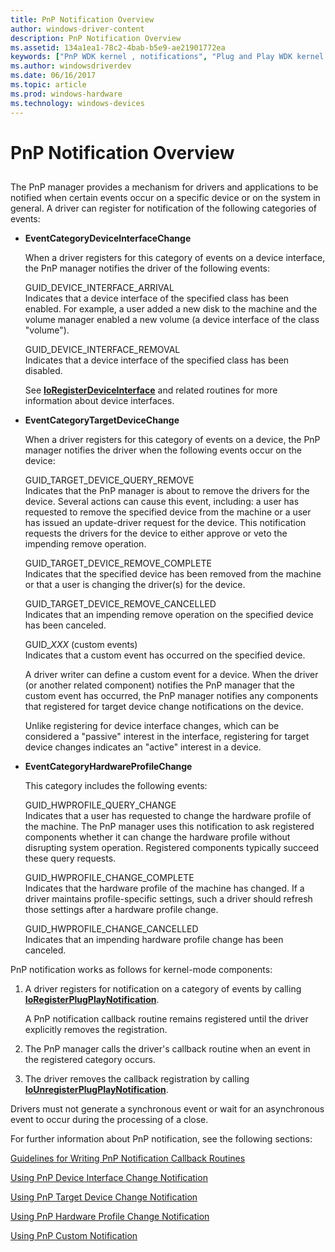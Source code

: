 ```yaml
---
title: PnP Notification Overview
author: windows-driver-content
description: PnP Notification Overview
ms.assetid: 134a1ea1-78c2-4bab-b5e9-ae21901772ea
keywords: ["PnP WDK kernel , notifications", "Plug and Play WDK kernel , notifications", "notifications WDK PnP , about notifications", "event notifications WDK PnP", "EventCategoryDeviceInterfaceChange notification", "EventCategoryTargetDeviceChange notification", "EventCategoryHardwareProfileChange notification"]
ms.author: windowsdriverdev
ms.date: 06/16/2017
ms.topic: article
ms.prod: windows-hardware
ms.technology: windows-devices
---
```


# PnP Notification Overview


## <a href="" id="ddk-pnp-notification-overview-kg"></a>


The PnP manager provides a mechanism for drivers and applications to be notified when certain events occur on a specific device or on the system in general. A driver can register for notification of the following categories of events:

-   **EventCategoryDeviceInterfaceChange**

    When a driver registers for this category of events on a device interface, the PnP manager notifies the driver of the following events:

    <a href="" id="guid-device-interface-arrival"></a>GUID\_DEVICE\_INTERFACE\_ARRIVAL  
    Indicates that a device interface of the specified class has been enabled. For example, a user added a new disk to the machine and the volume manager enabled a new volume (a device interface of the class "volume").

    <a href="" id="guid-device-interface-removal"></a>GUID\_DEVICE\_INTERFACE\_REMOVAL  
    Indicates that a device interface of the specified class has been disabled.

    See [**IoRegisterDeviceInterface**](https://msdn.microsoft.com/library/windows/hardware/ff549506) and related routines for more information about device interfaces.

-   **EventCategoryTargetDeviceChange**

    When a driver registers for this category of events on a device, the PnP manager notifies the driver when the following events occur on the device:

    <a href="" id="guid-target-device-query-remove"></a>GUID\_TARGET\_DEVICE\_QUERY\_REMOVE  
    Indicates that the PnP manager is about to remove the drivers for the device. Several actions can cause this event, including: a user has requested to remove the specified device from the machine or a user has issued an update-driver request for the device. This notification requests the drivers for the device to either approve or veto the impending remove operation.

    <a href="" id="guid-target-device-remove-complete"></a>GUID\_TARGET\_DEVICE\_REMOVE\_COMPLETE  
    Indicates that the specified device has been removed from the machine or that a user is changing the driver(s) for the device.

    <a href="" id="guid-target-device-remove-cancelled"></a>GUID\_TARGET\_DEVICE\_REMOVE\_CANCELLED  
    Indicates that an impending remove operation on the specified device has been canceled.

    <a href="" id="guid-xxx---custom-events-"></a>GUID\_*XXX* (custom events)  
    Indicates that a custom event has occurred on the specified device.

    A driver writer can define a custom event for a device. When the driver (or another related component) notifies the PnP manager that the custom event has occurred, the PnP manager notifies any components that registered for target device change notifications on the device.

    Unlike registering for device interface changes, which can be considered a "passive" interest in the interface, registering for target device changes indicates an "active" interest in a device.

-   **EventCategoryHardwareProfileChange**

    This category includes the following events:

    <a href="" id="guid-hwprofile-query-change"></a>GUID\_HWPROFILE\_QUERY\_CHANGE  
    Indicates that a user has requested to change the hardware profile of the machine. The PnP manager uses this notification to ask registered components whether it can change the hardware profile without disrupting system operation. Registered components typically succeed these query requests.

    <a href="" id="guid-hwprofile-change-complete"></a>GUID\_HWPROFILE\_CHANGE\_COMPLETE  
    Indicates that the hardware profile of the machine has changed. If a driver maintains profile-specific settings, such a driver should refresh those settings after a hardware profile change.

    <a href="" id="guid-hwprofile-change-cancelled"></a>GUID\_HWPROFILE\_CHANGE\_CANCELLED  
    Indicates that an impending hardware profile change has been canceled.

PnP notification works as follows for kernel-mode components:

1.  A driver registers for notification on a category of events by calling [**IoRegisterPlugPlayNotification**](https://msdn.microsoft.com/library/windows/hardware/ff549526).

    A PnP notification callback routine remains registered until the driver explicitly removes the registration.

2.  The PnP manager calls the driver's callback routine when an event in the registered category occurs.

3.  The driver removes the callback registration by calling [**IoUnregisterPlugPlayNotification**](https://msdn.microsoft.com/library/windows/hardware/ff550398).

Drivers must not generate a synchronous event or wait for an asynchronous event to occur during the processing of a close.

For further information about PnP notification, see the following sections:

[Guidelines for Writing PnP Notification Callback Routines](guidelines-for-writing-pnp-notification-callback-routines.md)

[Using PnP Device Interface Change Notification](using-pnp-device-interface-change-notification.md)

[Using PnP Target Device Change Notification](using-pnp-target-device-change-notification.md)

[Using PnP Hardware Profile Change Notification](using-pnp-hardware-profile-change-notification.md)

[Using PnP Custom Notification](using-pnp-custom-notification.md)

 

 




